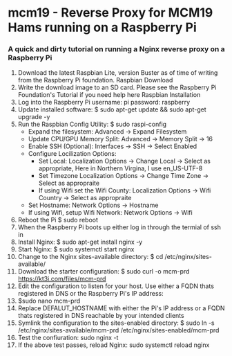 # mcm19 - Reverse Proxy for MCM19 Hams running on a Raspberry Pi
### A quick and dirty tutorial on running a Nginx reverse proxy on a Raspberry Pi

1. Download the latest Raspbian Lite, version Buster as of time of writing from the Raspberry Pi foundation. Raspbian Download
1. Write the download image to an SD card. Please see the Raspberry Pi Foundation's Tutorial if you need help here Raspbian Installation
1. Log into the Raspberry Pi username: pi password: raspberry
1. Update installed software: $ sudo apt-get update && sudo apt-get upgrade -y
1. Run the Raspbian Config Utility: $ sudo raspi-config
   * Expand the filesystem: Advanced -> Expand Filesystem
   * Update CPU/GPU Memory Split: Advanced -> Memory Split -> 16
   * Enable SSH (Optional): Interfaces -> SSH -> Select Enabled
   * Configure Locilization Options:
      * Set Local: Localization Options -> Change Local -> Select as appropriate, Here in Northern Virgina, I use en_US-UTF-8
      * Set Timezone Localization Options -> Change Time Zone -> Select as appropraite
      * If using Wifi set the Wifi County: Localization Options -> Wifi Country -> Select as appropraite
   * Set Hostname: Network Options -> Hostname
   * If using Wifi, setup Wifi Network: Network Options -> Wifi
1. Reboot the Pi $ sudo reboot
1. When the Raspberry Pi boots up either log in through the termial of ssh in
1. Install Nginx: $ sudo apt-get install nginx -y
1. Start Nginx: $ sudo systemctl start nginx
1. Change to the Nginx sites-available directory: $ cd /etc/nginx/sites-available/
1. Download the starter configuration: $ sudo curl -o mcm-prd https://kt3i.com/files/mcm-prd
1. Edit the configuration to listen for your host. Use either a FQDN thats registered in DNS or the Raspberry Pi's IP address:
1. $sudo nano mcm-prd
1. Replace DEFALUT_HOSTNAME with either the Pi's IP address or a FQDN thats registered in DNS reachable by your intended clients
1. Symlink the configuration to the sites-enabled directory: $ sudo ln -s /etc/nginx/sites-available/mcm-prd /etc/nginx/sites-enabled/mcm-prd
1. Test the confiuration: sudo nginx -t
1. If the above test passes, reload Nginx: sudo systemctl reload nginx
